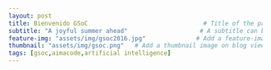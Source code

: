 ```yaml
---
layout: post
title: Bienvenido GSoC                                # Title of the page
subtitle: "A joyful summer ahead"                    # A subtitle can be displayed below your title
feature-img: "assets/img/gsoc2016.jpg"              # Add a feature-image to the post
thumbnail: "assets/img/gsoc.png"   # Add a thumbnail image on blog view
tags: [gsoc,aimacode,artificial intelligence]
---
```

